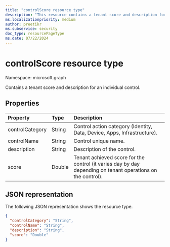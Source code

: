 ```yaml
---
title: "controlScore resource type"
description: "This resource contains a tenant score and description for an individual control."
ms.localizationpriority: medium
author: preetikr
ms.subservice: security
doc_type: resourcePageType
ms.date: 07/22/2024
---
```


#  controlScore resource type

Namespace: microsoft.graph

Contains a tenant score and description for an individual control.

## Properties
|Property|Type|Description|
|:---|:---|:---|
|controlCategory|String|Control action category (Identity, Data, Device, Apps, Infrastructure).|
|controlName|String|Control unique name.|
|description|String| Description of the control.|
|score|Double|Tenant achieved score for the control (it varies day by day depending on tenant operations on the control).|

## JSON representation

The following JSON representation shows the resource type.

<!-- {
  "blockType": "resource",
  "optionalProperties": [

  ],
  "@odata.type": "microsoft.graph.controlScore"
}-->

```json
{
  "controlCategory": "String",
  "controlName": "String",
  "description": "String",
  "score": "Double"
}

```


<!-- {
  "type": "#page.annotation",
  "description": "controlScore resource",
  "keywords": "",
  "section": "documentation",
  "tocPath": ""
}-->

